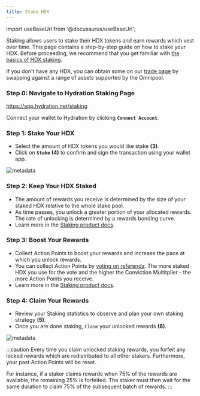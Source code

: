 ```yaml
---
title: Stake HDX
---
```


import useBaseUrl from '@docusaurus/useBaseUrl';

Staking allows users to stake their HDX tokens and earn rewards which vest over time. This page contains a step-by-step guide on how to stake your HDX. Before proceeding, we recommend that you get familiar with [the basics of HDX staking](../products/staking).

If you don't have any HDX, you can obtain some on our [trade page](https://app.hydration.net/#/trade) by swapping against a range of assets supported by the Omnipool.

### Step 0: Navigate to Hydration Staking Page

https://app.hydration.net/staking

Connect your wallet to Hydration by clicking **`Connect Account`**.

### Step 1: Stake Your HDX

- Select the amount of HDX tokens you would like stake **(3)**.
- Click on **`Stake`** **(4)** to confirm and sign the transaction using your wallet app.

<div style={{textAlign: 'center'}}>
  <img alt="metadata" src={useBaseUrl('/howto_stake/staking_1.jpg')} />
</div>

### Step 2: Keep Your HDX Staked

- The amount of rewards you receive is determined by the size of your staked HDX relative to the whole stake pool.
- As time passes, you unlock a greater portion of your allocated rewards. The rate of unlocking is determined by a rewards bonding curve.
- Learn more in the [Staking product docs](../products/staking).

### Step 3: Boost Your Rewards

- Collect Action Points to boost your rewards and increase the pace at which you unlock rewards.
- You can collect Action Points by [voting on referenda](https://hydradx.subsquare.io/democracy/referenda). The more staked HDX you use for the vote and the higher the Conviction Multitplier - the more Action Points you receive.
- Learn more in the [Staking product docs](../products/staking).

### Step 4: Claim Your Rewards

- Review your Staking statistics to observe and plan your own staking strategy **(5)**.
- Once you are done staking, `Claim` your unlocked rewards **(8)**.

<div style={{textAlign: 'center'}}>
  <img alt="metadata" src={useBaseUrl('/howto_stake/staking_2.jpg')} />
</div>

:::caution
Every time you claim unlocked staking rewards, you forfeit any locked rewards which are redistributed to all other stakers. Furthermore, your past Action Points will be reset.

For instance, if a staker claims rewards when 75% of the rewards are available, the remaining 25% is forfeited. The staker must then wait for the same duration to claim 75% of the subsequent batch of rewards.
:::

